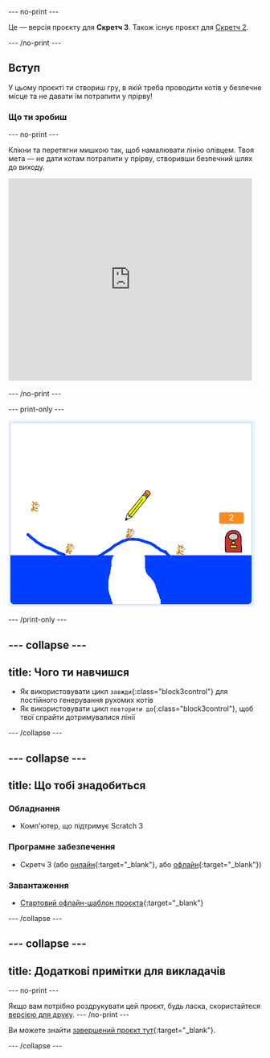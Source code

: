 --- no-print ---

Це — версія проєкту для **Скретч 3**. Також існує проєкт для [Скретч 2](https://projects.raspberrypi.org/uk-UA/projects/cats-scratch2).

--- /no-print ---

## Вступ

У цьому проєкті ти створиш гру, в якій треба проводити котів у безпечне місце та не давати їм потрапити у прірву!

### Що ти зробиш

--- no-print ---

Клікни та перетягни мишкою так, щоб намалювати лінію олівцем. Твоя мета — не дати котам потрапити у прірву, створивши безпечний шлях до виходу.

<div class="scratch-preview">
  <iframe allowtransparency="true" width="485" height="402" src="https://scratch.mit.edu/projects/embed/382685446/?autostart=false" frameborder="0" scrolling="no"></iframe>
</div>

--- /no-print ---

--- print-only ---

![Завершений проєкт "Коти"](images/cats-finished.png)

--- /print-only ---

--- collapse ---
---
title: Чого ти навчишся
---

+ Як використовувати цикл `завжди`{:class="block3control"} для постійного генерування рухомих котів
+ Як використовувати цикл `повторити до`{:class="block3control"}, щоб твої спрайти дотримувалися лінії

--- /collapse ---

--- collapse ---
---
title: Що тобі знадобиться
---

### Обладнання

+ Комп'ютер, що підтримує Scratch 3

### Програмне забезпечення

+ Скретч 3 (або [онлайн](https://rpf.io/scratchon){:target="_blank"}, або [офлайн](https://rpf.io/scratchoff){:target="_blank"})

### Завантаження

+ [Стартовий офлайн-шаблон проєкта](https://rpf.io/p/uk-UA/cats-go){:target="_blank"}

--- /collapse ---

--- collapse ---
---
title: Додаткові примітки для викладачів
---

--- no-print ---

Якщо вам потрібно роздрукувати цей проєкт, будь ласка, скористайтеся [версією для друку](https://projects.raspberrypi.org/uk-UA/projects/cats/print). 
--- /no-print ---

Ви можете знайти [завершений проєкт тут](https://rpf.io/p/uk-UA/cats-get){:target="_blank"}.

--- /collapse ---